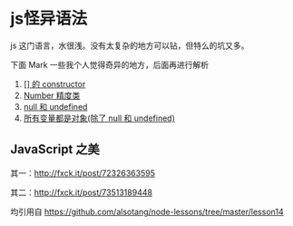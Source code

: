 # js怪异语法

js 这门语言，水很浅。没有太复杂的地方可以钻，但特么的坑又多。

下面 Mark 一些我个人觉得奇异的地方，后面再进行解析

1. [ [] 的 constructor ](https://github.com/guangxiao/strange-js/issues/1)
2. [Number 精度类](https://github.com/guangxiao/strange-js/issues/2)
3. [null 和 undefined](https://github.com/guangxiao/strange-js/issues/3)
4. [所有变量都是对象(除了 null 和 undefined)](https://github.com/guangxiao/strange-js/issues/4)

## JavaScript 之美

其一：http://fxck.it/post/72326363595

其二：http://fxck.it/post/73513189448

均引用自 https://github.com/alsotang/node-lessons/tree/master/lesson14
